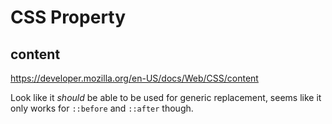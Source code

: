 CSS Property
============



content
-------

https://developer.mozilla.org/en-US/docs/Web/CSS/content

Look like it *should* be able to be used for generic replacement, seems like it only works for `::before` and `::after` though.